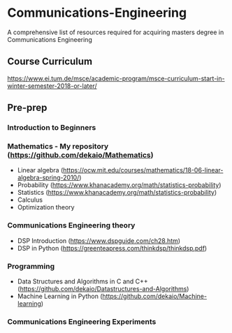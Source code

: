 # Communications-Engineering
A comprehensive list of resources required for acquiring masters degree in Communications Engineering

## Course Curriculum
https://www.ei.tum.de/msce/academic-program/msce-curriculum-start-in-winter-semester-2018-or-later/

## Pre-prep
### Introduction to Beginners

### Mathematics - My repository (https://github.com/dekaio/Mathematics)
* Linear algebra (https://ocw.mit.edu/courses/mathematics/18-06-linear-algebra-spring-2010/)
* Probability (https://www.khanacademy.org/math/statistics-probability)
* Statistics (https://www.khanacademy.org/math/statistics-probability)
* Calculus
* Optimization theory
### Communications Engineering theory
* DSP Introduction (https://www.dspguide.com/ch28.htm)
* DSP in Python (https://greenteapress.com/thinkdsp/thinkdsp.pdf)
### Programming
* Data Structures and Algorithms in C and C++ (https://github.com/dekaio/Datastructures-and-Algorithms)
* Machine Learning in Python (https://github.com/dekaio/Machine-learning)
### Communications Engineering Experiments
